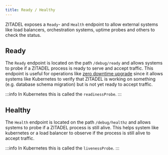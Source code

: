 ```yaml
---
title: Ready / Healthy
---
```


ZITADEL exposes a `Ready`- and `Health` endpoint to allow external systems like load balancers, orchestration systems, uptime probes and others to check the status.

## Ready

The `Ready` endpoint is located on the path `/debug/ready` and allows systems to probe if a ZITADEL process is ready to serve and accept traffic.
This endpoint is useful for operations like [zero downtime upgrade](../../concepts/architecture/solution#zero-downtime-updates) since it allows systems like Kubernetes to verify that ZITADEL is working on something (e.g. database schema migration) but is not yet ready to accept traffic.

:::info
In Kubernetes this is called the `readinessProbe`.
:::

## Healthy

The `Health` endpoint is located on the path `/debug/healthz` and allows systems to probe if a ZITADEL process is still alive.
This helps system like kubernetes or a load balancer to observe if the process is still alive to accept traffic.

:::info
In Kubernetes this is called the `livenessProbe`.
:::
